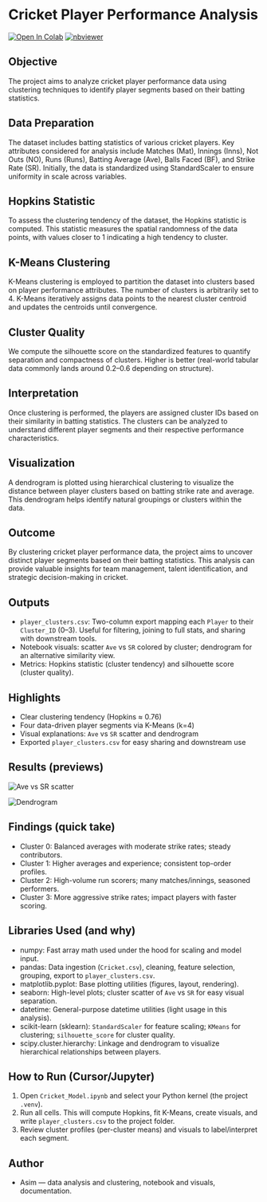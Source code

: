 # Cricket Player Performance Analysis

[![Open In Colab](https://colab.research.google.com/assets/colab-badge.svg)](https://colab.research.google.com/github/asim-ibn-aziz/cricket-player-segmentation/blob/main/Cricket_Model.ipynb)
[![nbviewer](https://img.shields.io/badge/render-nbviewer-orange.svg)](https://nbviewer.org/github/asim-ibn-aziz/cricket-player-segmentation/blob/main/Cricket_Model.ipynb)

## Objective

The project aims to analyze cricket player performance data using clustering techniques to identify player segments based on their batting statistics.

## Data Preparation

The dataset includes batting statistics of various cricket players. Key attributes considered for analysis include Matches (Mat), Innings (Inns), Not Outs (NO), Runs (Runs), Batting Average (Ave), Balls Faced (BF), and Strike Rate (SR). Initially, the data is standardized using StandardScaler to ensure uniformity in scale across variables.

## Hopkins Statistic

To assess the clustering tendency of the dataset, the Hopkins statistic is computed. This statistic measures the spatial randomness of the data points, with values closer to 1 indicating a high tendency to cluster.

## K-Means Clustering

K-Means clustering is employed to partition the dataset into clusters based on player performance attributes. The number of clusters is arbitrarily set to 4. K-Means iteratively assigns data points to the nearest cluster centroid and updates the centroids until convergence.

## Cluster Quality

We compute the silhouette score on the standardized features to quantify separation and compactness of clusters. Higher is better (real-world tabular data commonly lands around 0.2–0.6 depending on structure).

## Interpretation

Once clustering is performed, the players are assigned cluster IDs based on their similarity in batting statistics. The clusters can be analyzed to understand different player segments and their respective performance characteristics.

## Visualization

A dendrogram is plotted using hierarchical clustering to visualize the distance between player clusters based on batting strike rate and average. This dendrogram helps identify natural groupings or clusters within the data.

## Outcome

By clustering cricket player performance data, the project aims to uncover distinct player segments based on their batting statistics. This analysis can provide valuable insights for team management, talent identification, and strategic decision-making in cricket.

## Outputs

- `player_clusters.csv`: Two-column export mapping each `Player` to their `Cluster_ID` (0–3). Useful for filtering, joining to full stats, and sharing with downstream tools.
- Notebook visuals: scatter `Ave` vs `SR` colored by cluster; dendrogram for an alternative similarity view.
- Metrics: Hopkins statistic (cluster tendency) and silhouette score (cluster quality).

## Highlights

- Clear clustering tendency (Hopkins ≈ 0.76)
- Four data-driven player segments via K-Means (k=4)
- Visual explanations: `Ave` vs `SR` scatter and dendrogram
- Exported `player_clusters.csv` for easy sharing and downstream use

## Results (previews)

![Ave vs SR scatter](../assets/scatter_ave_sr.png)

![Dendrogram](../assets/dendrogram.png)

## Findings (quick take)

- Cluster 0: Balanced averages with moderate strike rates; steady contributors.
- Cluster 1: Higher averages and experience; consistent top-order profiles.
- Cluster 2: High-volume run scorers; many matches/innings, seasoned performers.
- Cluster 3: More aggressive strike rates; impact players with faster scoring.

## Libraries Used (and why)

- numpy: Fast array math used under the hood for scaling and model input.
- pandas: Data ingestion (`Cricket.csv`), cleaning, feature selection, grouping, export to `player_clusters.csv`.
- matplotlib.pyplot: Base plotting utilities (figures, layout, rendering).
- seaborn: High-level plots; cluster scatter of `Ave` vs `SR` for easy visual separation.
- datetime: General-purpose datetime utilities (light usage in this analysis).
- scikit-learn (sklearn): `StandardScaler` for feature scaling; `KMeans` for clustering; `silhouette_score` for cluster quality.
- scipy.cluster.hierarchy: Linkage and dendrogram to visualize hierarchical relationships between players.

## How to Run (Cursor/Jupyter)

1. Open `Cricket_Model.ipynb` and select your Python kernel (the project `.venv`).
2. Run all cells. This will compute Hopkins, fit K-Means, create visuals, and write `player_clusters.csv` to the project folder.
3. Review cluster profiles (per-cluster means) and visuals to label/interpret each segment.

## Author

- Asim — data analysis and clustering, notebook and visuals, documentation.
